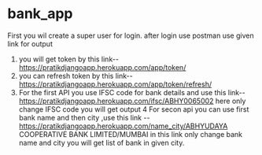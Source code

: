 # bank_app
First you wil create a super user for login.
after login  use postman use given link for output 
1. you will get token by this link--https://pratikdjangoapp.herokuapp.com/app/token/
2. you can refresh token by this link--https://pratikdjangoapp.herokuapp.com/app/token/refresh/
3. For the first API you use IFSC code for bank details and use this link--https://pratikdjangoapp.herokuapp.com/ifsc/ABHY0065002    here only change IFSC code you will get output
4 For secon api you can use first bank name and then city ,use this link --https://pratikdjangoapp.herokuapp.com/name_city/ABHYUDAYA COOPERATIVE BANK LIMITED/MUMBAI   in this link only change bank name and city you will get list of bank in given city.
